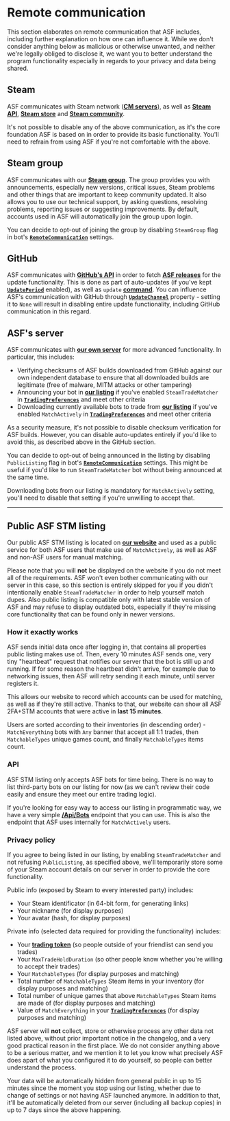 # Remote communication

This section elaborates on remote communication that ASF includes, including further explanation on how one can influence it. While we don't consider anything below as malicious or otherwise unwanted, and neither we're legally obliged to disclose it, we want you to better understand the program functionality especially in regards to your privacy and data being shared.

## Steam

ASF communicates with Steam network (**[CM servers](https://api.steampowered.com/ISteamDirectory/GetCMList/v1?cellid=0)**), as well as **[Steam API](https://steamcommunity.com/dev)**, **[Steam store](https://store.steampowered.com)** and **[Steam community](https://steamcommunity.com)**.

It's not possible to disable any of the above communication, as it's the core foundation ASF is based on in order to provide its basic functionality. You'll need to refrain from using ASF if you're not comfortable with the above.

## Steam group

ASF communicates with our **[Steam group](https://steamcommunity.com/groups/archiasf)**. The group provides you with announcements, especially new versions, critical issues, Steam problems and other things that are important to keep community updated. It also allows you to use our technical support, by asking questions, resolving problems, reporting issues or suggesting improvements. By default, accounts used in ASF will automatically join the group upon login.

You can decide to opt-out of joining the group by disabling `SteamGroup` flag in bot's **[`RemoteCommunication`](https://github.com/JustArchiNET/ArchiSteamFarm/wiki/Configuration#remotecommunication)** settings.

## GitHub

ASF communicates with **[GitHub's API](https://api.github.com)** in order to fetch **[ASF releases](https://github.com/JustArchiNET/ArchiSteamFarm/releases)** for the update functionality. This is done as part of auto-updates (if you've kept **[`UpdatePeriod`](https://github.com/JustArchiNET/ArchiSteamFarm/wiki/Configuration#updateperiod)** enabled), as well as `update` **[command](https://github.com/JustArchiNET/ArchiSteamFarm/wiki/Commands)**. You can influence ASF's communication with GitHub through **[`UpdateChannel`](https://github.com/JustArchiNET/ArchiSteamFarm/wiki/Configuration#updatechannel)** property - setting it to `None` will result in disabling entire update functionality, including GitHub communication in this regard.

## ASF's server

ASF communicates with **[our own server](https://asf.justarchi.net)** for more advanced functionality. In particular, this includes:
- Verifying checksums of ASF builds downloaded from GitHub against our own independent database to ensure that all downloaded builds are legitimate (free of malware, MITM attacks or other tampering)
- Announcing your bot in **[our listing](https://asf.justarchi.net/STM)** if you've enabled `SteamTradeMatcher` in **[`TradingPreferences`](https://github.com/JustArchiNET/ArchiSteamFarm/wiki/Configuration#tradingpreferences)** and meet other criteria
- Downloading currently available bots to trade from **[our listing](https://asf.justarchi.net/STM)** if you've enabled `MatchActively` in **[`TradingPreferences`](https://github.com/JustArchiNET/ArchiSteamFarm/wiki/Configuration#tradingpreferences)** and meet other criteria

As a security measure, it's not possible to disable checksum verification for ASF builds. However, you can disable auto-updates entirely if you'd like to avoid this, as described above in the GitHub section.

You can decide to opt-out of being announced in the listing by disabling `PublicListing` flag in bot's **[`RemoteCommunication`](https://github.com/JustArchiNET/ArchiSteamFarm/wiki/Configuration#remotecommunication)** settings. This might be useful if you'd like to run `SteamTradeMatcher` bot without being announced at the same time.

Downloading bots from our listing is mandatory for `MatchActively` setting, you'll need to disable that setting if you're unwilling to accept that.

---

## Public ASF STM listing

Our public ASF STM listing is located on **[our website](https://asf.justarchi.net/STM)** and used as a public service for both ASF users that make use of `MatchActively`, as well as ASF and non-ASF users for manual matching.

Please note that you will **not** be displayed on the website if you do not meet all of the requirements. ASF won't even bother communicating with our server in this case, so this section is entirely skipped for you if you didn't intentionally enable `SteamTradeMatcher` in order to help yourself match dupes. Also public listing is compatible only with latest stable version of ASF and may refuse to display outdated bots, especially if they're missing core functionality that can be found only in newer versions.

### How it exactly works

ASF sends initial data once after logging in, that contains all properties public listing makes use of. Then, every 10 minutes ASF sends one, very tiny "heartbeat" request that notifies our server that the bot is still up and running. If for some reason the heartbeat didn't arrive, for example due to networking issues, then ASF will retry sending it each minute, until server registers it.

This allows our website to record which accounts can be used for matching, as well as if they're still active. Thanks to that, our website can show all ASF 2FA+STM accounts that were active in **last 15 minutes**.

Users are sorted according to their inventories (in descending order) - `MatchEverything` bots with `Any` banner that accept all 1:1 trades, then `MatchableTypes` unique games count, and finally `MatchableTypes` items count.

### API

ASF STM listing only accepts ASF bots for time being. There is no way to list third-party bots on our listing for now (as we can't review their code easily and ensure they meet our entire trading logic).

If you're looking for easy way to access our listing in programmatic way, we have a very simple **[/Api/Bots](https://asf.justarchi.net/Api/Bots)** endpoint that you can use. This is also the endpoint that ASF uses internally for `MatchActively` users.

### Privacy policy

If you agree to being listed in our listing, by enabling `SteamTradeMatcher` and not refusing `PublicListing`, as specified above, we'll temporarily store some of your Steam account details on our server in order to provide the core functionality.

Public info (exposed by Steam to every interested party) includes:
- Your Steam identificator (in 64-bit form, for generating links)
- Your nickname (for display purposes)
- Your avatar (hash, for display purposes)

Private info (selected data required for providing the functionality) includes:
- Your **[trading token](https://steamcommunity.com/my/tradeoffers/privacy)** (so people outside of your friendlist can send you trades)
- Your `MaxTradeHoldDuration` (so other people know whether you're willing to accept their trades)
- Your `MatchableTypes` (for display purposes and matching)
- Total number of `MatchableTypes` Steam items in your inventory (for display purposes and matching)
- Total number of unique games that above `MatchableTypes` Steam items are made of (for display purposes and matching)
- Value of `MatchEverything` in your **[`TradingPreferences`](https://github.com/JustArchiNET/ArchiSteamFarm/wiki/Configuration#tradingpreferences)** (for display purposes and matching)

ASF server will **not** collect, store or otherwise process any other data not listed above, without prior important notice in the changelog, and a very good practical reason in the first place. We do not consider anything above to be a serious matter, and we mention it to let you know what precisely ASF does apart of what you configured it to do yourself, so people can better understand the process.

Your data will be automatically hidden from general public in up to 15 minutes since the moment you stop using our listing, whether due to change of settings or not having ASF launched anymore. In addition to that, it'll be automatically deleted from our server (including all backup copies) in up to 7 days since the above happening.